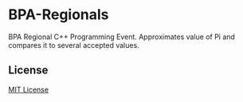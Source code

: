BPA-Regionals
=============

BPA Regional C++ Programming Event. Approximates value of Pi and compares it to several accepted values.

## License
[MIT License](LICENSE)
